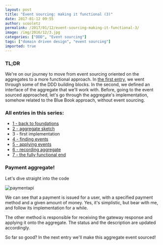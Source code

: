 ```yaml
---
layout: post
title: "Event sourcing: making it functional (3)"
date: 2017-01-12 09:55
author: scooletz
permalink: /2017/01/12/event-sourcing-making-it-functional-3/
image: /img/2016/12/3.jpg
categories: ["DDD", "Event sourcing"]
tags: ["domain driven design", "event sourcing"]
imported: true
---
```


### TL;DR

We're on our journey to move from event sourcing oriented on the aggregates to a more functional approach. In [the first entry](http://blog.scooletz.com/2017/01/05/event-sourcing-making-it-functional-1), we went through some of the DDD building blocks. In the second, we defined an interface of the aggregate that we'll work with. Before, going to the event sourced approached, let's go through the aggregate's implementation, somehow related to the Blue Book approach, without event sourcing.

### All entries in this series:

* [1 - back to foundations](https://blog.scooletz.com/2017/01/05/event-sourcing-making-it-functional-1/)
* [2 - aggregate sketch](http://blog.scooletz.com/2017/01/09/event-sourcing-making-it-functional-2/)
* 3 - first implementation
* [4 - finding events](http://blog.scooletz.com/2017/01/16/event-sourcing-making-it-functional-4/)
* [5 - applying events](http://blog.scooletz.com/2017/01/19/event-sourcing-making-it-functional-5/)
* [6 - recording aggregate](http://blog.scooletz.com/2017/01/23/event-sourcing-making-it-functional-6/)
* [7 - the fully functional end](http://blog.scooletz.com/2017/01/26/event-sourcing-making-it-functional-7/)

### Payment aggregate!

Let's dive straight into the code

![paymentapi](/img/2016/12/paymentapi.png)

We can see that a payment is issued for a user, with a specified payment method and a given amount of money. Yes, it's simplistic, but bear with me, and follow its implementation for a while.

The other method is responsible for receiving the gateway response and applying it onto the aggregate. The status and the description are updated accordingly.

So far so good? In the next entry we'll make this aggregate event sourced!
